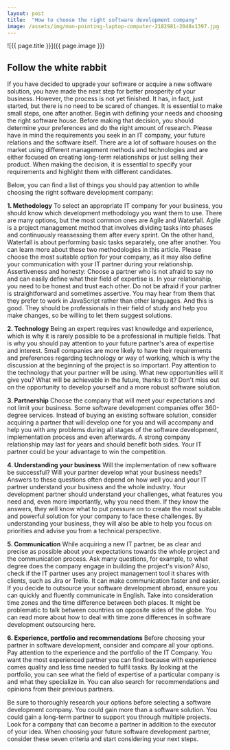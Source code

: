 ```yaml
---
layout: post
title:  "How to choose the right software development company"
image: /assets/img/man-pointing-laptop-computer-2182981-2048x1397.jpg
---
```


![{{ page.title }}]({{ page.image }})

## Follow the white rabbit
If you have decided to upgrade your software or acquire a new software solution, you have made the next step for better prosperity of your business. However, the process is not yet finished. It has, in fact, just started, but there is no need to be scared of changes. It is essential to make small steps, one after another. Begin with defining your needs and choosing the right software house. Before making that decision, you should determine your preferences and do the right amount of research. Please have in mind the requirements you seek in an IT company, your future relations and the software itself. There are a lot of software houses on the market using different management methods and technologies and are either focused on creating long-term relationships or just selling their product. When making the decision, it is essential to specify your requirements and highlight them with different candidates.

Below, you can find a list of things you should pay attention to while choosing the right software development company:

 **1. Methodology**
To select an appropriate IT company for your business, you should know which development methodology you want them to use. There are many options, but the most common ones are Agile and Waterfall. Agile is a project management method that involves dividing tasks into phases and continuously reassessing them after every sprint. On the other hand, Waterfall is about performing basic tasks separately, one after another. You can learn more about these two methodologies in this article. Please choose the most suitable option for your company, as it may also define your communication with your IT partner during your relationship. Assertiveness and honesty: Choose a partner who is not afraid to say no and can easily define what their field of expertise is. In your relationship, you need to be honest and trust each other. Do not be afraid if your partner is straightforward and sometimes assertive. You may hear from them that they prefer to work in JavaScript rather than other languages. And this is good. They should be professionals in their field of study and help you make changes, so be willing to let them suggest solutions.

 **2. Technology**
Being an expert requires vast knowledge and experience, which is why it is rarely possible to be a professional in multiple fields. That is why you should pay attention to your future partner's area of expertise and interest. Small companies are more likely to have their requirements and preferences regarding technology or way of working, which is why the discussion at the beginning of the project is so important. Pay attention to the technology that your partner will be using. What new opportunities will it give you? What will be achievable in the future, thanks to it? Don't miss out on the opportunity to develop yourself and a more robust software solution.

 **3. Partnership**
Choose the company that will meet your expectations and not limit your business. Some software development companies offer 360-degree services. Instead of buying an existing software solution, consider acquiring a partner that will develop one for you and will accompany and help you with any problems during all stages of the software development, implementation process and even afterwards. A strong company relationship may last for years and should benefit both sides. Your IT partner could be your advantage to win the competition.

 **4. Understanding your business**
Will the implementation of new software be successful? Will your partner develop what your business needs? Answers to these questions often depend on how well you and your IT partner understand your business and the whole industry. Your development partner should understand your challenges, what features you need and, even more importantly, why you need them. If they know the answers, they will know what to put pressure on to create the most suitable and powerful solution for your company to face these challenges. By understanding your business, they will also be able to help you focus on priorities and advise you from a technical perspective.

 **5. Communication**
While acquiring a new IT partner, be as clear and precise as possible about your expectations towards the whole project and the communication process. Ask many questions, for example, to what degree does the company engage in building the project's vision? Also, check if the IT partner uses any project management tool it shares with clients, such as Jira or Trello. It can make communication faster and easier. If you decide to outsource your software development abroad, ensure you can quickly and fluently communicate in English. Take into consideration time zones and the time difference between both places. It might be problematic to talk between countries on opposite sides of the globe. You can read more about how to deal with time zone differences in software development outsourcing here.

 **6. Experience, portfolio and recommendations**
Before choosing your partner in software development, consider and compare all your options. Pay attention to the experience and the portfolio of the IT Company. You want the most experienced partner you can find because with experience comes quality and less time needed to fulfil tasks. By looking at the portfolio, you can see what the field of expertise of a particular company is and what they specialize in. You can also search for recommendations and opinions from their previous partners.

Be sure to thoroughly research your options before selecting a software development company. You could gain more than a software solution. You could gain a long-term partner to support you through multiple projects. Look for a company that can become a partner in addition to the executor of your idea. When choosing your future software development partner, consider these seven criteria and start considering your next steps.
